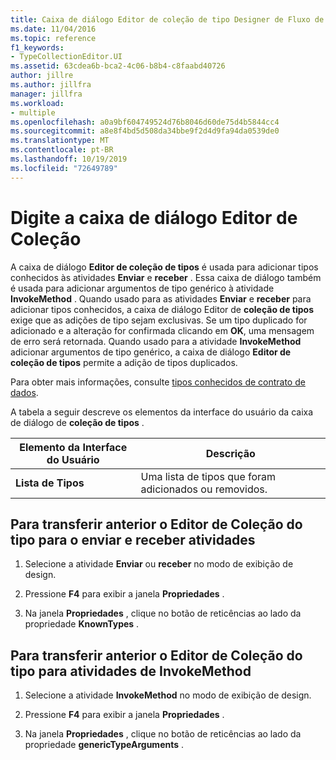 ```yaml
---
title: Caixa de diálogo Editor de coleção de tipo Designer de Fluxo de Trabalho
ms.date: 11/04/2016
ms.topic: reference
f1_keywords:
- TypeCollectionEditor.UI
ms.assetid: 63cdea6b-bca2-4c06-b8b4-c8faabd40726
author: jillre
ms.author: jillfra
manager: jillfra
ms.workload:
- multiple
ms.openlocfilehash: a0a9bf604749524d76b8046d60de75d4b5844cc4
ms.sourcegitcommit: a8e8f4bd5d508da34bbe9f2d4d9fa94da0539de0
ms.translationtype: MT
ms.contentlocale: pt-BR
ms.lasthandoff: 10/19/2019
ms.locfileid: "72649789"
---
```

# <a name="type-collection-editor-dialog-box"></a>Digite a caixa de diálogo Editor de Coleção

A caixa de diálogo **Editor de coleção de tipos** é usada para adicionar tipos conhecidos às atividades **Enviar** e **receber** . Essa caixa de diálogo também é usada para adicionar argumentos de tipo genérico à atividade **InvokeMethod** . Quando usado para as atividades **Enviar** e **receber** para adicionar tipos conhecidos, a caixa de diálogo Editor de **coleção de tipos** exige que as adições de tipo sejam exclusivas. Se um tipo duplicado for adicionado e a alteração for confirmada clicando em **OK**, uma mensagem de erro será retornada. Quando usado para a atividade **InvokeMethod** adicionar argumentos de tipo genérico, a caixa de diálogo **Editor de coleção de tipos** permite a adição de tipos duplicados.

Para obter mais informações, consulte [tipos conhecidos de contrato de dados](/dotnet/framework/wcf/feature-details/data-contract-known-types).

A tabela a seguir descreve os elementos da interface do usuário da caixa de diálogo de **coleção de tipos** .

|Elemento da Interface do Usuário|Descrição|
|-|-----------------|
|**Lista de Tipos**|Uma lista de tipos que foram adicionados ou removidos.|

## <a name="to-bring-up-the-type-collection-editor-for-the-send-and-receive-activities"></a>Para transferir anterior o Editor de Coleção do tipo para o enviar e receber atividades

1. Selecione a atividade **Enviar** ou **receber** no modo de exibição de design.

2. Pressione **F4** para exibir a janela **Propriedades** .

3. Na janela **Propriedades** , clique no botão de reticências ao lado da propriedade **KnownTypes** .

## <a name="to-bring-up-the-type-collection-editor-for-the-invokemethod-activity"></a>Para transferir anterior o Editor de Coleção do tipo para atividades de InvokeMethod

1. Selecione a atividade **InvokeMethod** no modo de exibição de design.

2. Pressione **F4** para exibir a janela **Propriedades** .

3. Na janela **Propriedades** , clique no botão de reticências ao lado da propriedade **genericTypeArguments** .